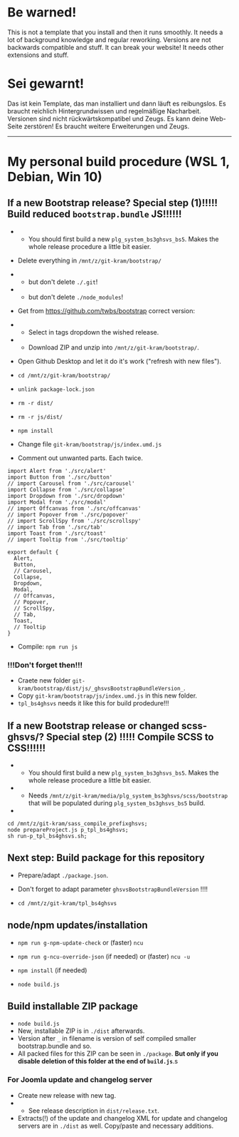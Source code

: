 # Be warned!
This is not a template that you install and then it runs smoothly. It needs a lot of background knowledge and regular reworking. Versions are not backwards compatible and stuff. It can break your website! It needs other extensions and stuff.

# Sei gewarnt!
Das ist kein Template, das man installiert und dann läuft es reibungslos. Es braucht reichlich Hintergrundwissen und regelmäßige Nacharbeit. Versionen sind nicht rückwärtskompatibel und Zeugs. Es kann deine Web-Seite zerstören! Es braucht weitere Erweiterungen und Zeugs.

----------------
# My personal build procedure (WSL 1, Debian, Win 10)

## If a new Bootstrap release? Special step (1)!!!!! Build reduced `bootstrap.bundle` JS!!!!!!
- - You should first build a new `plg_system_bs3ghsvs_bs5`. Makes the whole release procedure a little bit easier.

- Delete everything in `/mnt/z/git-kram/bootstrap/`
- - but don't delete `./.git`!
- - but don't delete `./node_modules`!
- Get from https://github.com/twbs/bootstrap correct version:
- - Select in tags dropdown the wished release.
- - Download ZIP and unzip into `/mnt/z/git-kram/bootstrap/`.
- Open Github Desktop and let it do it's work ("refresh with new files").
- `cd /mnt/z/git-kram/bootstrap/`
- `unlink package-lock.json`
- `rm -r dist/`
- `rm -r js/dist/`
- `npm install`
- Change file `git-kram/bootstrap/js/index.umd.js`
- Comment out unwanted parts. Each twice.

```
import Alert from './src/alert'
import Button from './src/button'
// import Carousel from './src/carousel'
import Collapse from './src/collapse'
import Dropdown from './src/dropdown'
import Modal from './src/modal'
// import Offcanvas from './src/offcanvas'
// import Popover from './src/popover'
// import ScrollSpy from './src/scrollspy'
// import Tab from './src/tab'
import Toast from './src/toast'
// import Tooltip from './src/tooltip'

export default {
  Alert,
  Button,
  // Carousel,
  Collapse,
  Dropdown,
  Modal,
  // Offcanvas,
  // Popover,
  // ScrollSpy,
  // Tab,
  Toast,
  // Tooltip
}
```

- Compile: `npm run js`

### !!!Don't forget then!!!
- Craete new folder `git-kram/bootstrap/dist/js/_ghsvsBootstrapBundleVersion_`.
- Copy `git-kram/bootstrap/js/index.umd.js` in this new folder.
- `tpl_bs4ghsvs` needs it like this for build prodedure!!!

## If a new Bootstrap release or changed scss-ghsvs/? Special step  (2) !!!!! Compile SCSS to CSS!!!!!!
- - You should first build a new `plg_system_bs3ghsvs_bs5`. Makes the whole release procedure a little bit easier.
- - Needs `/mnt/z/git-kram/media/plg_system_bs3ghsvs/scss/bootstrap` that will be populated during `plg_system_bs3ghsvs_bs5` build.
-
```
cd /mnt/z/git-kram/sass_compile_prefixghsvs;
node prepareProject.js p_tpl_bs4ghsvs;
sh run-p_tpl_bs4ghsvs.sh;
```

## Next step: Build package for this repository
- Prepare/adapt `./package.json`.
- Don't forget to adapt parameter `ghsvsBootstrapBundleVersion` !!!!

- `cd /mnt/z/git-kram/tpl_bs4ghsvs`

## node/npm updates/installation
- `npm run g-npm-update-check` or (faster) `ncu`
- `npm run g-ncu-override-json` (if needed) or (faster) `ncu -u`
- `npm install` (if needed)

- `node build.js`

## Build installable ZIP package
- `node build.js`
- New, installable ZIP is in `./dist` afterwards.
- Version after `_` in filename is version of self compiled smaller bootstrap.bundle and so.
- All packed files for this ZIP can be seen in `./package`. **But only if you disable deletion of this folder at the end of `build.js`**.s

### For Joomla update and changelog server
- Create new release with new tag.
- - See release description in `dist/release.txt`.
- Extracts(!) of the update and changelog XML for update and changelog servers are in `./dist` as well. Copy/paste and necessary additions.
